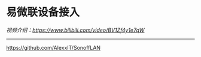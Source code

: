 # 易微联设备接入

*视频介绍：https://www.bilibili.com/video/BV1Zf4y1e7qW*

---

https://github.com/AlexxIT/SonoffLAN